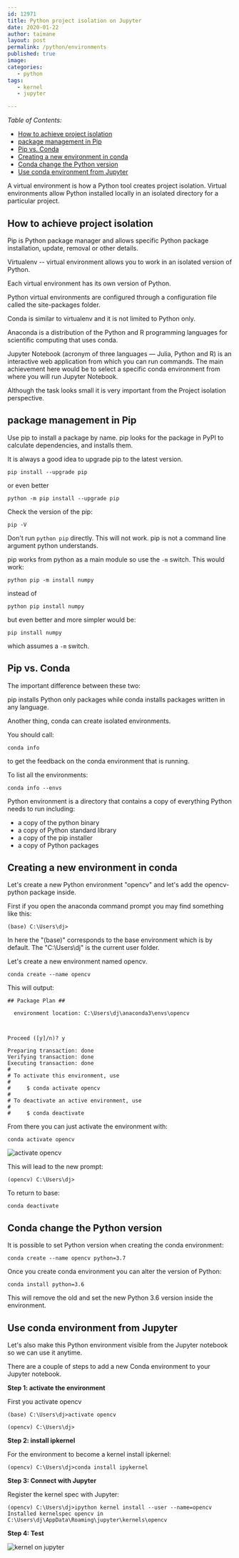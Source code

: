 ```yaml
---
id: 12971
title: Python project isolation on Jupyter
date: 2020-01-22
author: taimane
layout: post
permalink: /python/environments
published: true
image: 
categories: 
   - python
tags:
   - kernel
   - jupyter

---
```

_Table of Contents:_
- [How to achieve project isolation](#how-to-achieve-project-isolation)
- [package management in Pip](#package-management-in-pip)
- [Pip vs. Conda](#pip-vs-conda)
- [Creating a new environment in conda](#creating-a-new-environment-in-conda)
- [Conda change the Python version](#conda-change-the-python-version)
- [Use conda environment from Jupyter](#use-conda-environment-from-jupyter)

A virtual environment is how a Python tool creates project isolation. Virtual environments allow Python installed locally in an isolated directory for a particular project.


## How to achieve project isolation

Pip is Python package manager and allows specific Python package installation, update, removal or other details.

Virtualenv -- virtual environment allows you to work in an isolated version of Python.

Each virtual environment has its own version of Python.

Python virtual environments are configured through a configuration file called the site-packages folder. 

Conda is similar to virtualenv and it is not limited to Python only. 

Anaconda is a distribution of the Python and R programming languages for scientific computing that uses conda.

Jupyter Notebook (acronym of three languages — Julia, Python and R) is an interactive web application from which you can run commands. The main achievement here would be to select a specific conda environment from where you will run Jupyter Notebook.

Although the task looks small it is very important from the Project isolation perspective.


## package management in Pip

Use pip to install a package by name. pip looks for the package in PyPI to calculate dependencies, and installs them. 

It is always a good idea to upgrade pip to the latest version.

```
pip install --upgrade pip
```

or even better

```
python -m pip install --upgrade pip
```

Check the version of the pip:

```
pip -V
```

Don't run `python pip` directly. This will not work. pip is not a command line argument python understands.

pip works from python as a main module so use the `-m` switch. This would work:

```
python pip -m install numpy
```
instead of 

```
python pip install numpy
```
but even better and more simpler would be:

```
pip install numpy
```
which assumes a `-m` switch.

## Pip vs. Conda

The important difference between these two:

pip installs Python only packages while conda installs packages written in any language.

Another thing, conda can create isolated environments.

You should call:

```
conda info
```
to get the feedback on the conda environment that is running.

To list all the environments:
```
conda info --envs
```

Python environment is a directory that contains a copy of everything Python needs to run including:

* a copy of the python binary
* a copy of Python standard library
* a copy of the pip installer
* a copy of Python packages


## Creating a new environment in conda

Let's create a new Python environment "opencv" and let's add the opencv-python package inside.

First if you open the anaconda command prompt you may find something like this:

```
(base) C:\Users\dj>
```

In here the "(base)" corresponds to the base environment which is by default. The "C:\Users\dj" is the current user folder.

Let's create a new environment named opencv.

```
conda create --name opencv
```

This will output:

```
## Package Plan ##

  environment location: C:\Users\dj\anaconda3\envs\opencv



Proceed ([y]/n)? y

Preparing transaction: done
Verifying transaction: done
Executing transaction: done
#
# To activate this environment, use
#
#     $ conda activate opencv
#
# To deactivate an active environment, use
#
#     $ conda deactivate
```

From there you can just activate the environment with: 

```
conda activate opencv
```

![activate opencv](/wp-content/uploads/2021/09/opencv2.png)


This will lead to the new prompt:

```
(opencv) C:\Users\dj>
```

To return to base: 

```
conda deactivate
```


## Conda change the Python version

It is possible to set Python version when creating the conda environment:

```
conda create --name opencv python=3.7
```

Once you create conda environment you can alter the version of Python:

```
conda install python=3.6
```

This will remove the old and set the new Python 3.6 version inside the environment.

## Use conda environment from Jupyter

Let's also make this Python environment visible from the Jupyter notebook so we can use it anytime.


There are a couple of steps to add a new Conda environment to your Jupyter notebook.

**Step 1: activate the environment**

First you activate opencv

```
(base) C:\Users\dj>activate opencv

(opencv) C:\Users\dj>
```

**Step 2: install ipkernel** 

For the environment to become a kernel install ipkernel:

```
(opencv) C:\Users\dj>conda install ipykernel
```

  
**Step 3: Connect with Jupyter** 

Register the kernel spec with Jupyter:

```
(opencv) C:\Users\dj>ipython kernel install --user --name=opencv
Installed kernelspec opencv in C:\Users\dj\AppData\Roaming\jupyter\kernels\opencv
```

**Step 4: Test**

![kernel on jupyter](/wp-content/uploads/2021/09/kernel2.png)
